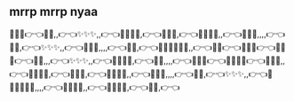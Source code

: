 ## mrrp mrrp nyaa
💖💖🥺👉👈💖💖,,👉👈✨✨✨,,👉👈💖💖✨✨,👉👈💖💖✨,👉👈💖💖✨🥺,,👉👈💖💖✨,,,,👉👈💖💖,👉👈✨✨✨,,👉👈💖💖✨,,,,👉👈💖💖,👉👈💖✨✨✨✨🥺,,👉👈💖💖👉👈💖💖🥺👉👈💖💖✨👉👈💖💖,,,👉👈✨✨✨,,👉👈💖💖✨🥺,👉👈💖💖,,,,👉👈💖💖🥺👉👈💖💖✨🥺👉👈✨✨✨,,👉👈💖💖✨✨,👉👈💖💖✨,👉👈💖💖✨🥺,,👉👈💖💖✨,,,,👉👈💖💖,👉👈✨✨✨,,👉👈💖✨✨✨✨🥺,,,,👉👈💖💖✨🥺,,👉👈💖💖✨🥺,👉👈💖💖,👉👈
